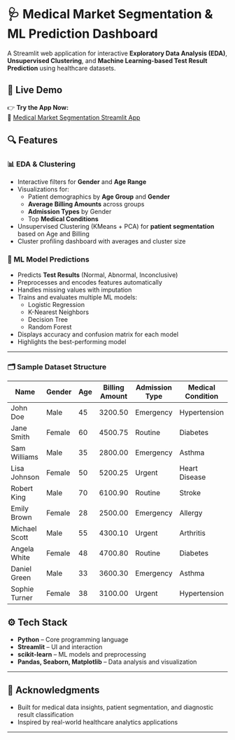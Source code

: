 # 🩺 Medical Market Segmentation & ML Prediction Dashboard

A Streamlit web application for interactive **Exploratory Data Analysis (EDA)**, **Unsupervised Clustering**, and **Machine Learning-based Test Result Prediction** using healthcare datasets.

## 🚀 Live Demo

👉 **Try the App Now:**  
🔗 [Medical Market Segmentation Streamlit App](https://medical-market-segmentation-ff9uvi74rde62kjgi4knjg.streamlit.app/)


## 🔍 Features

### 📊 EDA & Clustering
- Interactive filters for **Gender** and **Age Range**
- Visualizations for:
  - Patient demographics by **Age Group** and **Gender**
  - **Average Billing Amounts** across groups
  - **Admission Types** by Gender
  - Top **Medical Conditions**
- Unsupervised Clustering (KMeans + PCA) for **patient segmentation** based on Age and Billing
- Cluster profiling dashboard with averages and cluster size

### 🤖 ML Model Predictions
- Predicts **Test Results** (Normal, Abnormal, Inconclusive)
- Preprocesses and encodes features automatically
- Handles missing values with imputation
- Trains and evaluates multiple ML models:
  - Logistic Regression
  - K-Nearest Neighbors
  - Decision Tree
  - Random Forest
- Displays accuracy and confusion matrix for each model
- Highlights the best-performing model

---
### 🗂 Sample Dataset Structure

| Name           | Gender | Age | Billing Amount | Admission Type | Medical Condition | Test Results | Date of Admission | Discharge Date |
|----------------|--------|-----|----------------|----------------|-------------------|--------------|-------------------|----------------|
| John Doe       | Male   | 45  | 3200.50        | Emergency      | Hypertension      | Normal       | 2023-01-15        | 2023-01-18     |
| Jane Smith     | Female | 60  | 4500.75        | Routine        | Diabetes          | Abnormal     | 2023-02-10        | 2023-02-14     |
| Sam Williams   | Male   | 35  | 2800.00        | Emergency      | Asthma            | Inconclusive | 2023-03-05        | 2023-03-07     |
| Lisa Johnson   | Female | 50  | 5200.25        | Urgent         | Heart Disease     | Normal       | 2023-04-12        | 2023-04-17     |
| Robert King    | Male   | 70  | 6100.90        | Routine        | Stroke            | Abnormal     | 2023-05-01        | 2023-05-06     |
| Emily Brown    | Female | 28  | 2500.00        | Emergency      | Allergy           | Normal       | 2023-06-20        | 2023-06-22     |
| Michael Scott  | Male   | 55  | 4300.10        | Urgent         | Arthritis         | Inconclusive | 2023-07-15        | 2023-07-20     |
| Angela White   | Female | 48  | 4700.80        | Routine        | Diabetes          | Abnormal     | 2023-08-10        | 2023-08-15     |
| Daniel Green   | Male   | 33  | 3600.30        | Emergency      | Asthma            | Normal       | 2023-09-12        | 2023-09-14     |
| Sophie Turner  | Female | 38  | 3100.00        | Urgent         | Hypertension      | Normal       | 2023-10-01        | 2023-10-05     |

## ⚙️ Tech Stack

- **Python** – Core programming language  
- **Streamlit** – UI and interaction  
- **scikit-learn** – ML models and preprocessing  
- **Pandas, Seaborn, Matplotlib** – Data analysis and visualization  

---

## 🙌 Acknowledgments

- Built for medical data insights, patient segmentation, and diagnostic result classification  
- Inspired by real-world healthcare analytics applications  
---
